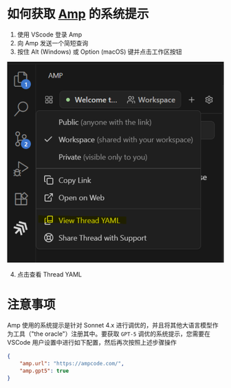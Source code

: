
# 如何获取 [Amp](https://ampcode.com) 的系统提示

1. 使用 VScode 登录 Amp
2. 向 Amp 发送一个简短查询
3. 按住 Alt (Windows) 或 Option (macOS) 键并点击工作区按钮

![](./view-thread-yaml.png)

4. 点击查看 Thread YAML

# 注意事项

Amp 使用的系统提示是针对 Sonnet 4.x 进行调优的，并且将其他大语言模型作为工具（"the oracle"）注册其中。要获取 `GPT-5` 调优的系统提示，您需要在 VSCode 用户设置中进行如下配置，然后再次按照上述步骤操作

```json
{
    "amp.url": "https://ampcode.com/",
    "amp.gpt5": true
}
```